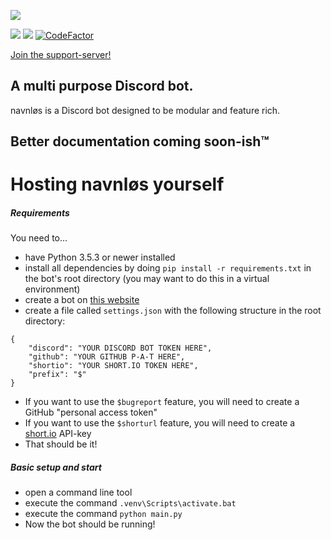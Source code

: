
![](https://github.com/joseywoermann/navnlos/blob/master/assets/navnlos.PNG)

![](https://badgen.net/github/release/joseywoermann/navnlos/stable?color=black) ![](https://badgen.net/github/last-commit/joseywoermann/navnlos?color=black) [![CodeFactor](https://www.codefactor.io/repository/github/joseywoermann/navnlos/badge)](https://www.codefactor.io/repository/github/joseywoermann/navnlos)

[Join the support-server!](https://discord.gg/52TbNHPBU9)

## A multi purpose Discord bot.

navnløs is a Discord bot designed to be modular and feature rich.

## Better documentation coming soon-ish™


# Hosting navnløs yourself

##### Requirements

You need to...
* have Python 3.5.3 or newer installed
* install all dependencies by doing `pip install -r requirements.txt` in the bot's root directory (you may want to do this in a virtual environment)
* create a bot on [this website](https://discord.com/developers/applications/)
* create a file called `settings.json` with the following structure in the root directory:
```
{
	"discord": "YOUR DISCORD BOT TOKEN HERE",
	"github": "YOUR GITHUB P-A-T HERE",
	"shortio": "YOUR SHORT.IO TOKEN HERE",
	"prefix": "$"
}
```
* If you want to use the `$bugreport` feature, you will need to create a GitHub "personal access token"
* If you want to use the `$shorturl` feature, you will need to create a [short.io](https://short.io/) API-key
* That should be it!

##### Basic setup and start

* open a command line tool
* execute the command `.venv\Scripts\activate.bat`
* execute the command `python main.py`
* Now the bot should be running!
